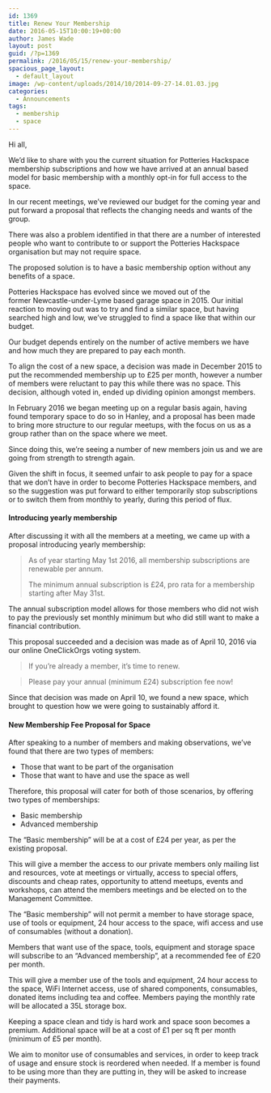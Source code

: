 ```yaml
---
id: 1369
title: Renew Your Membership
date: 2016-05-15T10:00:19+00:00
author: James Wade
layout: post
guid: /?p=1369
permalink: /2016/05/15/renew-your-membership/
spacious_page_layout:
  - default_layout
image: /wp-content/uploads/2014/10/2014-09-27-14.01.03.jpg
categories:
  - Announcements
tags:
  - membership
  - space
---
```

Hi all,

We&#8217;d like to share with you the current situation for Potteries Hackspace membership subscriptions and how we have arrived at an annual based model for basic membership with a monthly opt-in for full access to the space.

In our recent meetings, we&#8217;ve reviewed our budget for the coming year and put forward a proposal that reflects the changing needs and wants of the group.

There was also a problem identified in that there are a number of interested people who want to contribute to or support the Potteries Hackspace organisation but may not require space.

The proposed solution is to have a basic membership option without any benefits of a space.

Potteries Hackspace has evolved since we moved out of the former Newcastle-under-Lyme based garage space in 2015. Our initial reaction to moving out was to try and find a similar space, but having searched high and low, we’ve struggled to find a space like that within our budget.

Our budget depends entirely on the number of active members we have and how much they are prepared to pay each month.

<!--more-->

To align the cost of a new space, a decision was made in December 2015 to put the recommended membership up to £25 per month, however a number of members were reluctant to pay this while there was no space. This decision, although voted in, ended up dividing opinion amongst members.

In February 2016 we began meeting up on a regular basis again, having found temporary space to do so in Hanley, and a proposal has been made to bring more structure to our regular meetups, with the focus on us as a group rather than on the space where we meet.

Since doing this, we’re seeing a number of new members join us and we are going from strength to strength again.

Given the shift in focus, it seemed unfair to ask people to pay for a space that we don’t have in order to become Potteries Hackspace members, and so the suggestion was put forward to either temporarily stop subscriptions or to switch them from monthly to yearly, during this period of flux.

#### Introducing yearly membership

After discussing it with all the members at a meeting, we came up with a proposal introducing yearly membership:

> As of year starting May 1st 2016, all membership subscriptions are renewable per annum.
> 
> The minimum annual subscription is £24, pro rata for a membership starting after May 31st.

The annual subscription model allows for those members who did not wish to pay the previously set monthly minimum but who did still want to make a financial contribution.

This proposal succeeded and a decision was made as of April 10, 2016 via our online OneClickOrgs voting system.

> If you&#8217;re already a member, it&#8217;s time to renew.
  
> Please pay your annual (minimum £24) subscription fee now!

Since that decision was made on April 10, we found a new space, which brought to question how we were going to sustainably afford it.

#### New Membership Fee Proposal for Space

After speaking to a number of members and making observations, we’ve found that there are two types of members:

  * Those that want to be part of the organisation
  * Those that want to have and use the space as well

Therefore, this proposal will cater for both of those scenarios, by offering two types of memberships:

  * Basic membership
  * Advanced membership

The “Basic membership” will be at a cost of £24 per year, as per the existing proposal.

This will give a member the access to our private members only mailing list and resources, vote at meetings or virtually, access to special offers, discounts and cheap rates, opportunity to attend meetups, events and workshops, can attend the members meetings and be elected on to the Management Committee.

The “Basic membership” will not permit a member to have storage space, use of tools or equipment, 24 hour access to the space, wifi access and use of consumables (without a donation).

Members that want use of the space, tools, equipment and storage space will subscribe to an “Advanced membership”, at a recommended fee of £20 per month.

This will give a member use of the tools and equipment, 24 hour access to the space, WiFi Internet access, use of shared components, consumables, donated items including tea and coffee. Members paying the monthly rate will be allocated a 35L storage box.

Keeping a space clean and tidy is hard work and space soon becomes a premium. Additional space will be at a cost of £1 per sq ft per month (minimum of £5 per month).

We aim to monitor use of consumables and services, in order to keep track of usage and ensure stock is reordered when needed. If a member is found to be using more than they are putting in, they will be asked to increase their payments.